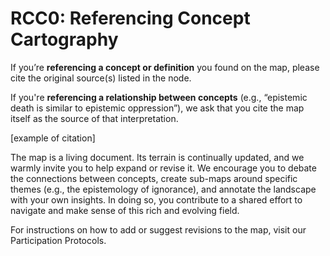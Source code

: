 # RCC0: Referencing Concept Cartography 


If you’re **referencing a concept or definition** you found on the map, please cite the original source(s) listed in the node.

If you're **referencing a relationship between concepts** (e.g., “epistemic death is similar to epistemic oppression”), we ask that you cite the map itself as the source of that interpretation. 

[example of citation]

The map is a living document. Its terrain is continually updated, and we warmly invite you to help expand or revise it. We encourage you to debate the connections between concepts, create sub-maps around specific themes (e.g., the epistemology of ignorance), and annotate the landscape with your own insights. In doing so, you contribute to a shared effort to navigate and make sense of this rich and evolving field.

For instructions on how to add or suggest revisions to the map, visit our Participation Protocols.

